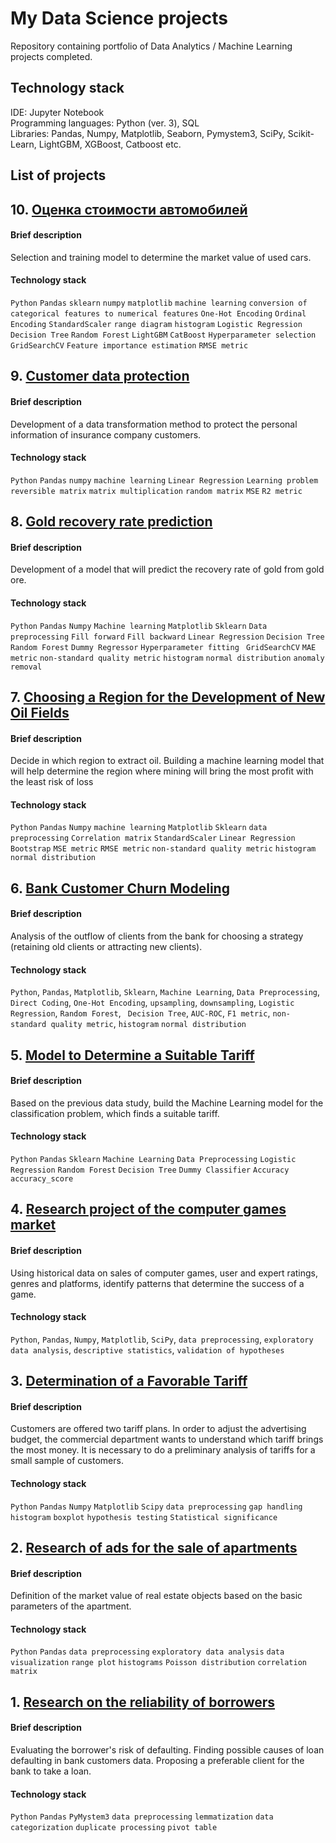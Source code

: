 # My Data Science projects

Repository containing portfolio of Data Analytics / Machine Learning projects completed.

## Technology stack
IDE: Jupyter Notebook <br>
Programming languages: Python (ver. 3), SQL <br>
Libraries: Pandas, Numpy, Matplotlib, Seaborn, Pymystem3, SciPy, Scikit-Learn, LightGBM, XGBoost, Catboost etc. <br>

## List of projects

## 10. [Оценка стоимости автомобилей](https://github.com/Tanya806/DS_projects_eng/tree/main/Project%2010_Car%20Price%20Prediction%20Model)
#### Brief description
Selection and training model to determine the market value of used cars.

#### Technology stack
`Python` `Pandas` `sklearn` `numpy` `matplotlib` `machine learning` `conversion of categorical features to numerical features` `One-Hot Encoding` `Ordinal Encoding` `StandardScaler` `range diagram` `histogram` `Logistic Regression` `Decision Tree` `Random Forest` `LightGBM` `CatBoost` `Hyperparameter selection` `GridSearchCV` `Feature importance estimation` `RMSE metric`

## 9. [Customer data protection](https://github.com/Tanya806/DS_projects_eng/tree/main/Project%209_Customer%20data%20protection)
#### Brief description
Development of a data transformation method to protect the personal information of insurance company customers.

#### Technology stack
`Python` `Pandas` `numpy` `machine learning` `Linear Regression` `Learning problem` `reversible matrix` `matrix multiplication` `random matrix` `MSE` `R2 metric`

## 8. [Gold recovery rate prediction](https://github.com/Tanya806/DS_projects_eng/tree/main/Project%208_Gold%20recovery%20rate%20prediction)
#### Brief description
Development of a model that will predict the recovery rate of gold from gold ore.

#### Technology stack
`Python` `Pandas` `Numpy` `Machine learning` `Matplotlib` `Sklearn` `Data preprocessing` `Fill forward` `Fill backward` `Linear Regression` `Decision Tree` `Random Forest` `Dummy Regressor` `Hyperparameter fitting ` `GridSearchCV` `MAE metric` `non-standard quality metric` `histogram` `normal distribution` `anomaly removal`

## 7. [Choosing a Region for the Development of New Oil Fields](https://github.com/Tanya806/DS_projects_eng/tree/main/Project%207_Choosing%20a%20Region%20for%20the%20Development%20of%20New%20Oil%20Fields)
#### Brief description
Decide in which region to extract oil. Building a machine learning model that will help determine the region where mining will bring the most profit with the least risk of loss

#### Technology stack
`Python` `Pandas` `Numpy` `machine learning` `Matplotlib` `Sklearn` `data preprocessing` `Correlation matrix` `StandardScaler` `Linear Regression` `Bootstrap` `MSE metric` `RMSE metric` `non-standard quality metric` `histogram` `normal distribution`

## 6. [Bank Customer Churn Modeling](https://github.com/Tanya806/DS_projects_eng/tree/main/Project%205_Model%20to%20Determine%20a%20Suitable%20Tariff)
#### Brief description
Analysis of the outflow of clients from the bank for choosing a strategy (retaining old clients or attracting new clients).

#### Technology stack
`Python`, `Pandas`, `Matplotlib`, `Sklearn`, `Machine Learning`, `Data Preprocessing`, `Direct Coding`, `One-Hot Encoding`, `upsampling`, `downsampling`, `Logistic Regression`, `Random Forest`, ` Decision Tree`, `AUC-ROC`, `F1 metric`, `non-standard quality metric`, `histogram` `normal distribution`

## 5. [Model to Determine a Suitable Tariff](https://github.com/Tanya806/DS_projects_eng/tree/main/Project%205_Model%20to%20Determine%20a%20Suitable%20Tariff)
#### Brief description
Based on the previous data study, build the Machine Learning model for the classification problem, which finds a suitable tariff.

#### Technology stack
`Python` `Pandas` `Sklearn` `Machine Learning` `Data Preprocessing` `Logistic Regression` `Random Forest` `Decision Tree` `Dummy Classifier` `Accuracy` `accuracy_score`

## 4. [Research project of the computer games market](https://github.com/Tanya806/DS_projects_eng/tree/main/Project%204_Research%20project%20of%20the%20computer%20games%20market)
#### Brief description
Using historical data on sales of computer games, user and expert ratings, genres and platforms, identify patterns that determine the success of a game.

#### Technology stack
`Python`, `Pandas`, `Numpy`, `Matplotlib`, `SciPy`, `data preprocessing`, `exploratory data analysis`, `descriptive statistics`, `validation of hypotheses`

## 3. [Determination of a Favorable Tariff](https://github.com/Tanya806/DS_projects_eng/tree/main/Project%203_Determining%20the%20prospective%20tariff%20for%20a%20telecom%20company)
#### Brief description
Customers are offered two tariff plans. In order to adjust the advertising budget, the commercial department wants to understand which tariff brings the most money. It is necessary to do a preliminary analysis of tariffs for a small sample of customers. 

#### Technology stack
`Python` `Pandas` `Numpy` `Matplotlib` `Scipy` `data preprocessing` `gap handling` `histogram` `boxplot` `hypothesis testing` `Statistical significance`

## 2. [Research of ads for the sale of apartments](https://github.com/Tanya806/DS_projects_eng/tree/main/Project%202_Research%20of%20ads%20for%20the%20sale%20of%20apartments)
#### Brief description
Definition of the market value of real estate objects based on the basic parameters of the apartment.

#### Technology stack
`Python` `Pandas` `data preprocessing` `exploratory data analysis` `data visualization` `range plot` `histograms` `Poisson distribution` `correlation matrix`

## 1. [Research on the reliability of borrowers](https://github.com/Tanya806/DS_projects_eng/tree/main/Project%201_Research%20on%20the%20reliability%20of%20borrowers)

#### Brief description
Evaluating the borrower's risk of defaulting. Finding possible causes of loan defaulting in bank customers data. Proposing a preferable client for the bank to take a loan.

#### Technology stack
`Python` `Pandas` `PyMystem3` `data preprocessing` `lemmatization` `data categorization` `duplicate processing` `pivot table`
